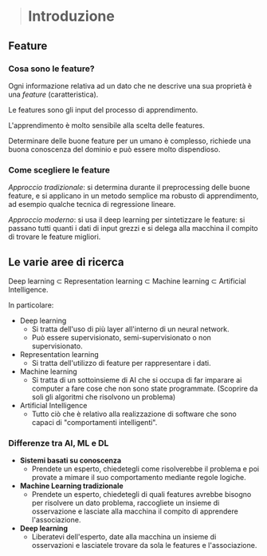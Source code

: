 [//]: # (Stili di riferimento per il markdown)
<link rel="stylesheet" href="./res/style.css">

> # Introduzione

## Feature

### Cosa sono le feature?

Ogni informazione relativa ad un dato che ne descrive una sua proprietà è una *feature* (caratteristica).

Le features sono gli input del processo di apprendimento.

L'apprendimento è molto sensibile alla scelta delle features.

Determinare delle buone feature per un umano è complesso, richiede una buona conoscenza del dominio e può essere molto dispendioso.

### Come scegliere le feature

*Approccio tradizionale*: si determina durante il preprocessing delle buone feature, e si applicano in un metodo semplice ma robusto di apprendimento, ad esempio qualche tecnica di regressione lineare.

*Approccio moderno*: si usa il deep learning per sintetizzare le feature: si passano tutti quanti i dati di input grezzi e si delega alla macchina il compito di trovare le feature migliori.

## Le varie aree di ricerca

Deep learning ⊂ Representation learning ⊂ Machine learning ⊂ Artificial Intelligence.

In particolare:
- Deep learning
  - Si tratta dell'uso di più layer all'interno di un neural network.
  - Può essere supervisionato, semi-supervisionato o non supervisionato.
- Representation learning
  - Si tratta dell'utilizzo di feature per rappresentare i dati.
- Machine learning
  - Si tratta di un sottoinsieme di AI che si occupa di far imparare ai computer a fare cose che non sono state programmate. (Scoprire da soli gli algoritmi che risolvono un problema)
- Artificial Intelligence
  - Tutto ciò che è relativo alla realizzazione di software che sono capaci di "comportamenti intelligenti".

### Differenze tra AI, ML e DL

- **Sistemi basati su conoscenza**
  - Prendete un esperto, chiedetegli come risolverebbe il problema e poi provate a mimare il suo comportamento mediante regole logiche.
- **Machine Learning tradizionale**
  - Prendete un esperto, chiedetegli di quali features avrebbe bisogno per risolvere un dato problema, raccogliete un insieme di osservazione e lasciate alla macchina il compito di apprendere l'associazione.
- **Deep learning**
  - Liberatevi dell'esperto, date alla macchina un insieme di osservazioni e lasciatele trovare da sola le features e l'associazione.

